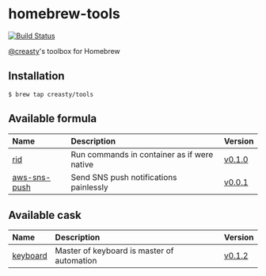 homebrew-tools
==============

[![Build Status](https://travis-ci.org/creasty/homebrew-tools.svg?branch=master)](https://travis-ci.org/creasty/homebrew-tools)

[@creasty](https://github.com/creasty)'s toolbox for Homebrew


Installation
------------

```hcl
$ brew tap creasty/tools
```


Available formula
-----------------

| Name | Description | Version |
|:---|:---|:---|
| [rid](https://github.com/creasty/rid) | Run commands in container as if were native | [v0.1.0](https://github.com/creasty/rid/releases/tag/v0.1.0) |
| [aws-sns-push](https://github.com/creasty/aws-sns-push) | Send SNS push notifications painlessly | [v0.0.1](https://github.com/creasty/aws-sns-push/releases/tag/v0.0.1) |


Available cask
-----------------

| Name | Description | Version |
|:---|:---|:---|
| [keyboard](https://github.com/creasty/Keyboard) | Master of keyboard is master of automation | [v0.1.2](https://github.com/creasty/Keyboard/releases/tag/v0.1.2) |

